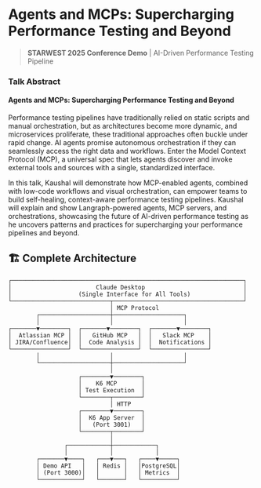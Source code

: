 # Agents and MCPs: Supercharging Performance Testing and Beyond

> **STARWEST 2025 Conference Demo** | AI-Driven Performance Testing Pipeline

### Talk Abstract

#### Agents and MCPs: Supercharging Performance Testing and Beyond

Performance testing pipelines have traditionally relied on static scripts and manual orchestration, but as architectures become more dynamic, and microservices proliferate, these traditional approaches often buckle under rapid change. AI agents promise autonomous orchestration if they can seamlessly access the right data and workflows. Enter the Model Context Protocol (MCP), a universal spec that lets agents discover and invoke external tools and sources with a single, standardized interface.

In this talk, Kaushal will demonstrate how MCP-enabled agents, combined with low-code workflows and visual orchestration, can empower teams to build self-healing, context-aware performance testing pipelines. Kaushal will explain and show Langraph-powered agents, MCP servers, and orchestrations, showcasing the future of AI-driven performance testing as he uncovers patterns and practices for supercharging your performance pipelines and beyond.


## 🏗️ Complete Architecture

```
┌──────────────────────────────────────────────────────────────────┐
│                        Claude Desktop                            │
│                   (Single Interface for All Tools)               │
└────────────────────────────┬─────────────────────────────────────┘
                             │ MCP Protocol
        ┌────────────────────┼────────────────────┐
        │                    │                    │
┌───────▼────────┐  ┌───────▼────────┐  ┌───────▼────────┐
│  Atlassian MCP │  │   GitHub MCP   │  │   Slack MCP    │
│ JIRA/Confluence│  │  Code Analysis │  │  Notifications │
└────────────────┘  └────────────────┘  └────────────────┘
        │                    │                    │
        └────────────────────┼────────────────────┘
                             │
                    ┌────────▼────────┐
                    │    K6 MCP       │
                    │ Test Execution  │
                    └────────┬────────┘
                             │ HTTP
                    ┌────────▼────────┐
                    │  K6 App Server  │
                    │   (Port 3001)   │
                    └────────┬────────┘
                             │
                ┌────────────┼────────────┐
                │            │            │
        ┌───────▼────┐   ┌───▼───┐   ┌────▼─────┐
        │ Demo API   │   │ Redis │   │PostgreSQL│
        │ (Port 3000)│   │       │   │ Metrics  │
        └────────────┘   └───────┘   └──────────┘
```
